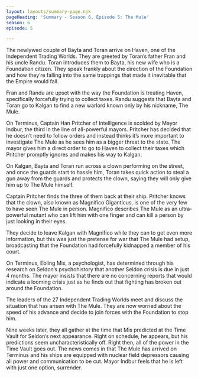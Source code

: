 ```yaml
---
layout: layouts/summary-page.njk
pageHeading: 'Summary - Season 6, Episode 5: The Mule'
season: 6
episode: 5

---
```

The newlywed couple of Bayta and Toran arrive on Haven, one of the Independent Trading Worlds. They are greeted by Toran’s father Fran and his uncle Randu. Toran introduces them to Bayta, his new wife who is a Foundation citizen. They speak frankly about the direction of the Foundation and how they’re falling into the same trappings that made it inevitable that the Empire would fall. 

Fran and Randu are upset with the way the Foundation is treating Haven, specifically forcefully trying to collect taxes. Randu suggests that Bayta and Toran go to Kalgan to find a new warlord known only by his nickname, The Mule.

On Terminus, Captain Han Pritcher of Intelligence is scolded by Mayor Indbur, the third in the line of all-powerful mayors. Pritcher has decided that he doesn’t need to follow orders and instead thinks it’s more important to investigate The Mule as he sees him as a bigger threat to the state. The mayor gives him a direct order to go to Haven to collect their taxes which Pritcher promptly ignores and makes his way to Kalgan.

On Kalgan, Bayta and Toran run across a clown performing on the street, and once the guards start to hassle him, Toran takes quick action to steal a gun away from the guards and protects the clown, saying they will only give him up to The Mule himself.

Captain Pritcher finds the three of them back at their ship. Pritcher knows that the clown, also known as Magnifico Giganticus, is one of the very few to have seen The Mule in person. 
Magnifico describes The Mule as an ultra-powerful mutant who can lift him with one finger and can kill a person by just looking in their eyes.

They decide to leave Kalgan with Magnifico while they can to get even more information, but this was just the pretense for war that The Mule had setup, broadcasting that the Foundation had forcefully kidnapped a member of his court.

On Terminus, Ebling Mis, a psychologist, has determined through his research on Seldon’s psychohistory that another Seldon crisis is due in just 4 months. The mayor insists that there are no concerning reports that would indicate a looming crisis just as he finds out that fighting has broken out around the Foundation.

The leaders of the 27 Independent Trading Worlds meet and discuss the situation that has arisen with The Mule. They are now worried about the speed of his advance and decide to join forces with the Foundation to stop him.

Nine weeks later, they all gather at the time that Mis predicted at the Time Vault for Seldon’s next appearance. Right on schedule, he appears, but his predictions seem uncharacteristically off. Right then, all of the power in the Time Vault goes out. The news comes in that The Mule has arrived on Terminus and his ships are equipped with nuclear field depressors causing all power and communication to be cut. Mayor Indbur feels that he is left with just one option, surrender.